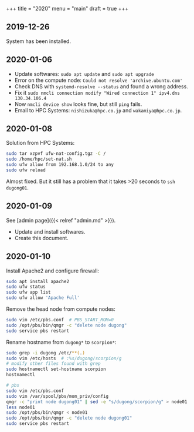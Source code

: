 +++
title = "2020"
menu = "main"
draft = true
+++

## 2019-12-26

System has been installed.

## 2020-01-06

- Update softwares: `sudo apt update` and `sudo apt upgrade`
- Error on the compute node: `Could not resolve 'archive.ubuntu.com'`
- Check DNS with `systemd-resolve --status` and found a wrong address.
- Fix it `sudo nmcli connection modify "Wired connection 1" ipv4.dns 130.34.106.4`
- Now `nmcli device show` looks fine, but still `ping` fails.
- Email to HPC Systems: `nishizuka@hpc.co.jp` and `wakamiya@hpc.co.jp`.

## 2020-01-08

Solution from HPC Systems:

```sh
sudo tar xzpvf ufw-nat-config.tgz -C /
sudo /home/hpc/set-nat.sh
sudo ufw allow from 192.168.1.0/24 to any
sudo ufw reload
```

Almost fixed.
But it still has a problem that it takes >20 seconds to `ssh dugong01`.


## 2020-01-09

See [admin page]({{< relref "admin.md" >}}).

- Update and install softwares.
- Create this document.


## 2020-01-10

Install Apache2 and configure firewall:
```sh
sudo apt install apache2
sudo ufw status
sudo ufw app list
sudo ufw allow 'Apache Full'
```

Remove the head node from compute nodes:
```sh
sudo vim /etc/pbs.conf  # PBS_START_MOM=0
sudo /opt/pbs/bin/qmgr -c "delete node dugong"
sudo service pbs restart
```

Rename hostname from `dugong*` to `scorpion*`:
```sh
sudo grep -i dugong /etc/**(.)
sudo vim /etc/hosts  # :%s/dugong/scorpion/g
# modify other files found with grep
sudo hostnamectl set-hostname scorpion
hostnamectl

# pbs
sudo vim /etc/pbs.conf
sudo vim /var/spool/pbs/mom_priv/config
qmgr -c "print node dugong01" | sed -e "s/dugong/scorpion/g" > node01
less node01
sudo /opt/pbs/bin/qmgr < node01
sudo /opt/pbs/bin/qmgr -c "delete node dugong01"
sudo service pbs restart
```
